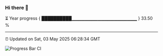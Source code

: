 ### Hi there 👋

⏳ Year progress { ██████████▁▁▁▁▁▁▁▁▁▁▁▁▁▁▁▁▁▁▁▁ } 33.50 %

---

⏰ Updated on Sat, 03 May 2025 06:28:34 GMT

![Progress Bar CI](https://github.com/liununu/liununu/workflows/Progress%20Bar%20CI/badge.svg)
